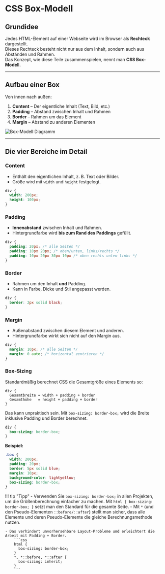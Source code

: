 # CSS Box-Modell

## Grundidee
Jedes HTML-Element auf einer Webseite wird im Browser als **Rechteck** dargestellt.  
Dieses Rechteck besteht nicht nur aus dem Inhalt, sondern auch aus Abständen und Rahmen.  
Das Konzept, wie diese Teile zusammenspielen, nennt man **CSS Box-Modell**.

---

## Aufbau einer Box

Von innen nach außen:

1. **Content** – Der eigentliche Inhalt (Text, Bild, etc.)
2. **Padding** – Abstand zwischen Inhalt und Rahmen
3. **Border** – Rahmen um das Element
4. **Margin** – Abstand zu anderen Elementen

![Box-Modell Diagramm](/assets/images/css-box-model.drawio.png)

---

## Die vier Bereiche im Detail

### Content
- Enthält den eigentlichen Inhalt, z. B. Text oder Bilder.
- Größe wird mit `width` und `height` festgelegt.

```css
div {
  width: 200px;
  height: 100px;
}
```

### Padding

- **Innenabstand** zwischen Inhalt und Rahmen.
- Hintergrundfarbe wird **bis zum Rand des Paddings** gefüllt.

```css
div {
  padding: 20px; /* alle Seiten */
  padding: 10px 20px; /* oben/unten, links/rechts */
  padding: 10px 20px 30px 10px /* oben rechts unten links */
}
```

### Border

- Rahmen um den Inhalt **und** Padding.
- Kann in Farbe, Dicke und Stil angepasst werden.

```css
div {
  border: 2px solid black;
}
```

### Margin

- Außenabstand zwischen diesem Element und anderen.
- Hintergrundfarbe wirkt sich nicht auf den Margin aus.

```css
div {
  margin: 10px; /* alle Seiten */
  margin: 0 auto; /* horizontal zentrieren */
}
```

### Box-Sizing

Standardmäßig berechnet CSS die Gesamtgröße eines Elements so:
```
div {
  Gesamtbreite = width + padding + border
  Gesamthöhe   = height + padding + border
}
```

Das kann unpraktisch sein.
Mit `box-sizing: border-box;` wird die Breite inklusive Padding und Border berechnet.

```css
div {
  box-sizing: border-box;
}
```

**Beispiel:**

```css
.box {
  width: 200px;
  padding: 20px;
  border: 5px solid blue;
  margin: 10px;
  background-color: lightyellow;
  box-sizing: border-box;
}
```

!!! tip "Tipp"
    - Verwenden Sie `box-sizing: border-box;` in allen Projekten, um die Größenberechnung einfacher zu machen.
    Mit `html { box-sizing: border-box; }` setzt man den Standard für die gesamte Seite.
    - Mit `*` (und den Pseudo-Elementen `::before/::after`) stellt man sicher, dass alle Elemente und deren Pseudo-Elemente die gleiche Berechnungsmethode nutzen.

    - Das verhindert unvorhersehbare Layout-Probleme und erleichtert die Arbeit mit Padding + Border.
        ```css
        html {
          box-sizing: border-box;
        }
        *, *::before, *::after {
          box-sizing: inherit;
        }
        ```

    